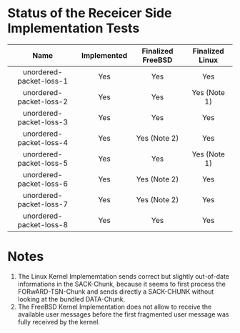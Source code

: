# Status of the Receicer Side Implementation Tests

| Name                                           | Implemented   | Finalized FreeBSD   | Finalized Linux   |
| :--------------------------------------------: | :-----------: | :-----------------: | :---------------: |
| unordered-packet-loss-1                        | Yes           | Yes                 | Yes               |
| unordered-packet-loss-2                        | Yes           | Yes                 | Yes (Note 1)      |
| unordered-packet-loss-3                        | Yes           | Yes                 | Yes               |
| unordered-packet-loss-4                        | Yes           | Yes (Note 2)        | Yes               |
| unordered-packet-loss-5                        | Yes           | Yes                 | Yes (Note 1)      |
| unordered-packet-loss-6                        | Yes           | Yes (Note 2)        | Yes               |
| unordered-packet-loss-7                        | Yes           | Yes (Note 2)        | Yes               |
| unordered-packet-loss-8                        | Yes           | Yes                 | Yes               |

# Notes
1. The Linux Kernel Implememtation sends correct but slightly out-of-date informations in the SACK-Chunk, because it seems
   to first process the FORwARD-TSN-Chunk and sends directly a SACK-CHUNK without looking at the bundled DATA-Chunk.
2. The FreeBSD Kernel Implementation does not allow to receive the available user messages before the first fragmented user message was 
   fully received by the kernel.
